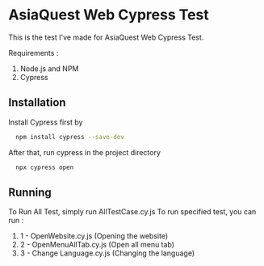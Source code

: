 # AsiaQuest Web Cypress Test

This is the test I've made for AsiaQuest Web Cypress Test.

Requirements :
1. Node.js and NPM
2. Cypress

## Installation

Install Cypress first by

```bash
  npm install cypress --save-dev
```

After that, run cypress in the project directory

```bash
  npx cypress open
```

## Running

To Run All Test, simply run AllTestCase.cy.js
To run specified test, you can run :
1. 1 - OpenWebsite.cy.js (Opening the website)
2. 2 - OpenMenuAllTab.cy.js (Open all menu tab)
3. 3 - Change Language.cy.js (Changing the language)
